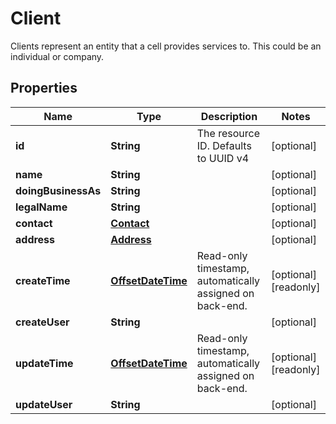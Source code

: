 

# Client

Clients represent an entity that a cell provides services to. This could be an individual or company.
## Properties

Name | Type | Description | Notes
------------ | ------------- | ------------- | -------------
**id** | **String** | The resource ID. Defaults to UUID v4 |  [optional]
**name** | **String** |  |  [optional]
**doingBusinessAs** | **String** |  |  [optional]
**legalName** | **String** |  |  [optional]
**contact** | [**Contact**](Contact.md) |  |  [optional]
**address** | [**Address**](Address.md) |  |  [optional]
**createTime** | [**OffsetDateTime**](OffsetDateTime.md) | Read-only timestamp, automatically assigned on back-end. |  [optional] [readonly]
**createUser** | **String** |  |  [optional]
**updateTime** | [**OffsetDateTime**](OffsetDateTime.md) | Read-only timestamp, automatically assigned on back-end. |  [optional] [readonly]
**updateUser** | **String** |  |  [optional]



